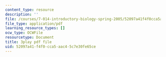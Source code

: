```yaml
---
content_type: resource
description: ''
file: /courses/7-014-introductory-biology-spring-2005/52097a41f4f0cca5aac45c7e30fe65ce_BhS5s1T1as8.pdf
file_type: application/pdf
learning_resource_types: []
ocw_type: OCWFile
resourcetype: Document
title: 3play pdf file
uid: 52097a41-f4f0-cca5-aac4-5c7e30fe65ce
---
```

